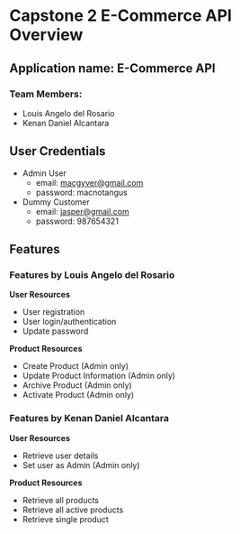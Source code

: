 # Capstone 2 E-Commerce API Overview

## Application name: E-Commerce API

### Team Members:
* Louis Angelo del Rosario
* Kenan Daniel Alcantara

## User Credentials
* Admin User
  * email: macgyver@gmail.com
  * password: macnotangus
* Dummy Customer
  * email: jasper@gmail.com
  * password: 987654321

## Features
### Features by Louis Angelo del Rosario
**User Resources**
* User registration
* User login/authentication
* Update password

**Product Resources**
* Create Product (Admin only)
* Update Product Information (Admin only)
* Archive Product (Admin only)
* Activate Product (Admin only)
### Features by Kenan Daniel Alcantara
**User Resources**
* Retrieve user details
* Set user as Admin (Admin only)

**Product Resources**
* Retrieve all products
* Retrieve all active products
* Retrieve single product